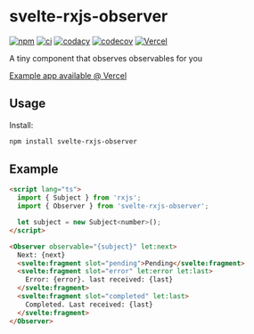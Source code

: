 # svelte-rxjs-observer

[![npm](https://img.shields.io/npm/v/svelte-rxjs-observer/latest)](https://www.npmjs.com/package/svelte-rxjs-observer)
[![ci](https://github.com/AlexAegis/svelte-rxjs-observer/actions/workflows/cicd.yml/badge.svg)](https://github.com/AlexAegis/svelte-rxjs-observer/actions/workflows/cicd.yml)
[![codacy](https://app.codacy.com/project/badge/Grade/c2f27ff062b74be1a141e215bdd39fcb)](https://app.codacy.com/gh/AlexAegis/svelte-rxjs-observer/dashboard?utm_source=gh&utm_medium=referral&utm_content=&utm_campaign=Badge_grade)
[![codecov](https://codecov.io/github/AlexAegis/svelte-rxjs-observer/branch/master/graph/badge.svg?token=MUyY3RXTqa)](https://codecov.io/github/AlexAegis/svelte-rxjs-observer)
[![Vercel](https://vercelbadge.vercel.app/api/alexaegis/svelte-rxjs-observer)](https://vercel.com/alexaegis/svelte-rxjs-observer)

A tiny component that observes observables for you

[Example app available @ Vercel](https://svelte-rxjs-observer.vercel.app/)

## Usage

Install:

```sh
npm install svelte-rxjs-observer
```

## Example

```html
<script lang="ts">
  import { Subject } from 'rxjs';
  import { Observer } from 'svelte-rxjs-observer';

  let subject = new Subject<number>();
</script>

<Observer observable="{subject}" let:next>
  Next: {next}
  <svelte:fragment slot="pending">Pending</svelte:fragment>
  <svelte:fragment slot="error" let:error let:last>
    Error: {error}. last received: {last}
  </svelte:fragment>
  <svelte:fragment slot="completed" let:last>
    Completed. Last received: {last}
  </svelte:fragment>
</Observer>
```
